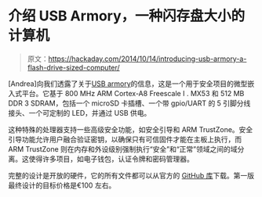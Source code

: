 # 介绍 USB Armory，一种闪存盘大小的计算机

> 原文：<https://hackaday.com/2014/10/14/introducing-usb-armory-a-flash-drive-sized-computer/>

[Andrea]向我们透露了关于[USB armory](http://inversepath.com/usbarmory)的信息，这是一个用于安全项目的微型嵌入式平台。它基于 800 MHz ARM Cortex-A8 Freescale I . MX53 和 512 MB DDR 3 SDRAM，包括一个 microSD 卡插槽、一个带 gpio/UART 的 5 引脚分线接头、一个可定制的 LED，并通过 USB 供电。

这种特殊的处理器支持一些高级安全功能，如安全引导和 ARM TrustZone。安全引导功能允许用户融合验证密钥，以确保只有可信固件才能在主板上执行，而 ARM TrustZone 则在内存和外设级别强制执行“安全”和“正常”领域之间的域分离。这使得许多项目，如电子钱包，认证令牌和密码管理器。

完整的设计是开放的硬件，它的所有文件都可以从官方的 [GitHub 库](https://github.com/inversepath)下载。第一版最终设计的目标价格是€100 左右。